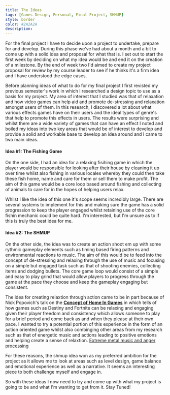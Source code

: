 ```yaml
---
title: The Ideas
tags: [Games Design, Personal, Final Project, SHMUP]
style: border
color: #2A2A2A
description: 
---
```


For the final project I have to decide upon a project to undertake, prepare for and develop. During this phase we've had about a month and a bit to come up with a solid idea and proposal for what that is. I set out to start the first week by deciding on what my idea would be and end it on the creation of a milestone. By the end of week two I'd aimed to create my project proposal for review by my course leader to see if he thinks it's a firm idea and I have understood the edge cases.

Before planning ideas of what to do for my final project I first revisted my previous semester's work in which I researched a design topic to use as a basis for my project. My area of interest that I studied was that of relaxation and how video games can help aid and promote de-stressing and relaxation amongst users of them. In this research, I discovered a lot about what various effects games have on their users and the ideal types of genre's that help to promote this effects in users. The results were surprising and whilst there are a wide variety of games that can have an effect I noted and boiled my ideas into two key areas that would be of interest to develop and provide a solid and workable base to develop an idea around and I came to two main ideas.

#### Idea #1: The Fishing Game

On the one side, I had an idea for a relaxing fisihing game in which the player would be responsible for looking after their house by cleaning it up over time whilst also fishing in various locales whereby they could then take these fish home, name and care for them or sell them to make profit. The aim of this game would be a core loop based around fishing and collecting of animals to care for in the hopes of helping users relax.

Whilst I like the idea of this one it's scope seems incredibly large. There are several systems to implement for this and making sure the game has a solid progression to keep the player engaged whilst retaining use of the core fishin mechanic could be quite hard. I'm interested, but I'm unsure as to if this is truly the best idea for me.

#### Idea #2: The SHMUP

On the other side, the idea was to create an action shoot em up with some rythmic gameplay elements such as timing based firing patterns and environmental reactions to music. The aim of this would be to feed into the concept of de-stressing and relaxing through the use of music and focusing on a simple but engaged task such as that of shooting enemies, collecting items and dodging bullets. The core game loop would consist of a simple and easy to play grind that would allow players to progress through the game at the pace they choose and keep the gameplay engaging but consistent.

The idea for creating relaxtion through action came to be in part because of Nick Popovich's talk on the [**Concept of Home In Games**](https://youtu.be/DTvBgmNL-p0?t=1965) in which tells of how games such as Destiny and Fortnite can be relaxing and engaging given their player freedom and consistency which allows someone to play for a brief period and come back as and when they please at their own pace. I wanted to try a potential portion of this experience in the form of an action oriented game whilst also combinging other areas from my research such as that of energetic music and actions leading to positive emotions and helping create a sense of relaxtion. [Extreme metal music and anger processing](https://www.frontiersin.org/articles/10.3389/fnhum.2015.00272/full)

For these reasons, the shmup idea won as my preferred ambition for the project as it allows me to look at areas such as level design, game balance and emotional experience as well as a narrative. It seems an interesting piece to both challenge myself and engage in.

So with these ideas I now need to try and come up with what my project is going to be and what I'm wanting to get from it. Stay Tuned!